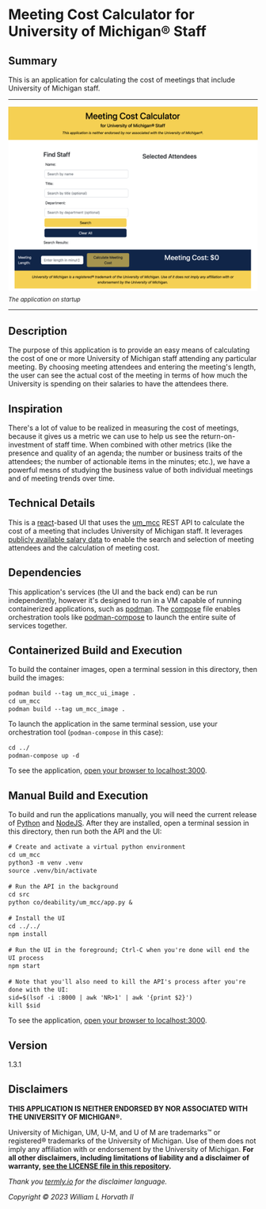 # Meeting Cost Calculator for University of Michigan® Staff

## Summary

This is an application for calculating the cost of meetings that include University of Michigan staff.  

---

![The application as it initially appears.](public/startup.png)
<em><sub>The application on startup</sub></em>

---

## Description

The purpose of this application is to provide an easy means of calculating the cost of one or more University of
Michigan staff attending any particular meeting. By choosing meeting attendees and entering the meeting's length, the
user can see the actual cost of the meeting in terms of how much the University is spending on their salaries to have
the attendees there.

## Inspiration

There's a lot of value to be realized in measuring the cost of meetings, because it gives us a metric we can use to help
us see the return-on-investment of staff time. When combined with other metrics (like the presence and quality of
an agenda; the number or business traits of the attendees; the number of actionable items in the minutes; etc.), we have
a powerful mesns of studying the business value of both individual meetings and of meeting trends over time.

## Technical Details

This is a [react](https://reactjs.org)-based UI that uses the [um_mcc](https://github.com/whorvath2/um_mcc) REST API to
calculate the cost of a meeting that includes University of Michigan staff. It
leverages [publicly available salary data](https://www.dropbox.com/s/ti4iff026agzpak/salary-disclosure-2022.pdf?dl=0) to
enable the search and selection of meeting attendees and the calculation of meeting cost.

## Dependencies

This application's services (the UI and the back end) can be run independently, however it's designed to run in a VM
capable of running containerized applications, such as [podman](https://podman.io/getting-started/installation).
The [compose](compose.yaml) file enables orchestration tools
like [podman-compose](https://github.com/containers/podman-compose) to launch the entire suite of services together.

## Containerized Build and Execution

To build the container images, open a terminal session in this directory, then build the images:

```
podman build --tag um_mcc_ui_image .
cd um_mcc
podman build --tag um_mcc_image .
```

To launch the application in the same terminal session, use your orchestration tool (`podman-compose` in this case):

```
cd ../
podman-compose up -d
```

To see the application, [open your browser to localhost:3000](http://localhost:3000/).

## Manual Build and Execution

To build and run the applications manually, you will need the current release
of [Python](https://www.python.org/downloads/) and [NodeJS](https://nodejs.org/en/download/). After they are installed,
open a terminal session in this directory, then run both the API and the UI:

```
# Create and activate a virtual python environment
cd um_mcc
python3 -m venv .venv
source .venv/bin/activate

# Run the API in the background
cd src
python co/deability/um_mcc/app.py &

# Install the UI
cd ../../
npm install

# Run the UI in the foreground; Ctrl-C when you're done will end the UI process
npm start

# Note that you'll also need to kill the API's process after you're done with the UI:
sid=$(lsof -i :8000 | awk 'NR>1' | awk '{print $2}')
kill $sid
```

To see the application, [open your browser to localhost:3000](http://localhost:3000/).

## Version

1.3.1

## Disclaimers

**THIS APPLICATION IS NEITHER ENDORSED BY NOR ASSOCIATED WITH THE UNIVERSITY OF MICHIGAN®.**

University of Michigan, UM, U-M, and U of M are trademarks™ or registered® trademarks of the University of Michigan. Use
of them does not imply any affiliation with or endorsement by the University of Michigan. **For all other
disclaimers, including limitations of liability and a disclaimer of
warranty, [see the LICENSE file in this repository](LICENSE).**

_Thank you [termly.io](https://termly.io) for the disclaimer language._

_Copyright ©️ 2023 William L Horvath II_
